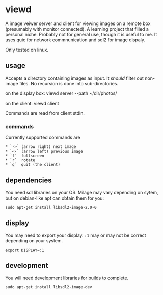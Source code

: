 # viewd
A image veiwer server and client for viewing images on a remote box (presumably with monitor connected). A learning project that filled a personal niche. Probably not for general use, though it is useful to me. It uses quic for network commnunication and sdl2 for image dispaly. 

Only tested on linux.

## usage

Accepts a directory containing images as input. It *should* filter out
non-image files. No recursion is done into sub-directories.

on the display box:
	viewd server --path ~/dir/photos/

on the client:
	viewd client

Commands are read from client stdin.

### commands

Currently supported commands are

	* `->` (arrow right) next image
    * `<-` (arrow left) previous image
	* `f`  fullscreen
	* `r`  rotate
    * `q`  quit (the client)

## dependencies

You need sdl libraries on your OS. Milage may vary depending on sytem, but on debian-like apt can obtain them for you: 

	sudo apt-get install libsdl2-image-2.0-0

## display

You may need to export your display. `:1` may or may not be correct
depending on your system.

	export DISPLAY=:1

## development

You will need development libraries for builds to complete.

	sudo apt-get install libsdl2-image-dev
